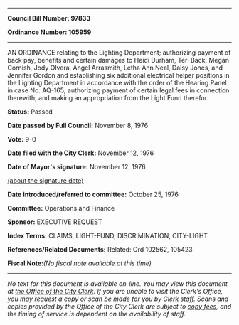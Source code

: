 

********

**Council Bill Number: 97833**
   
**Ordinance Number: 105959**
********

 AN ORDINANCE relating to the Lighting Department; authorizing payment of back pay, benefits and certain damages to Heidi Durham, Teri Back, Megan Cornish, Jody Olvera, Angel Arrasmith, Letha Ann Neal, Daisy Jones, and Jennifer Gordon and establishing six additional electrical helper positions in the Lighting Department in accordance with the order of the Hearing Panel in case No. AQ-165; authorizing payment of certain legal fees in connection therewith; and making an appropriation from the Light Fund therefor.

**Status:** Passed
   
**Date passed by Full Council:** November 8, 1976
   
**Vote:** 9-0
   
**Date filed with the City Clerk:** November 12, 1976
   
**Date of Mayor's signature:** November 12, 1976
   
[(about the signature date)](/~public/approvaldate.htm)
   
   
   
**Date introduced/referred to committee:** October 25, 1976
   
**Committee:** Operations and Finance
   
**Sponsor:** EXECUTIVE REQUEST
   
   
**Index Terms:** CLAIMS, LIGHT-FUND, DISCRIMINATION, CITY-LIGHT

**References/Related Documents:** Related: Ord 102562, 105423

**Fiscal Note:**_(No fiscal note available at this time)_
********

_No text for this document is available on-line. You may view this document at [the Office of the City Clerk](http://www.seattle.gov/leg/clerk/contactUs.htm). If you are unable to visit the Clerk's Office, you may request a copy or scan be made for you by Clerk staff. Scans and copies provided by the Office of the City Clerk are subject to [copy fees](http://clerk.seattle.gov/~public/clerkfees.htm), and the timing of service is dependent on the availability of staff._

